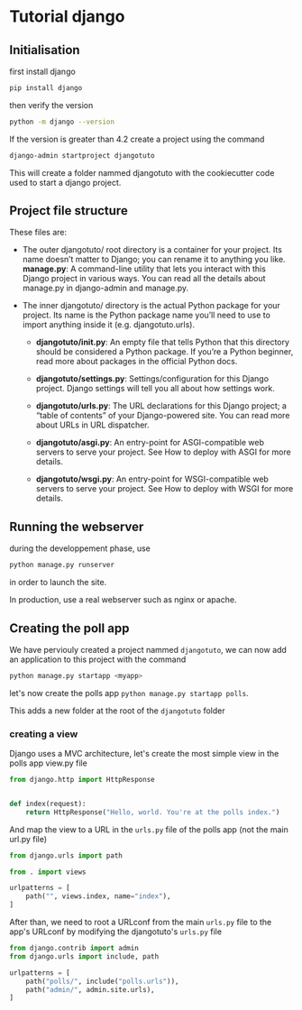 # Tutorial django 

## Initialisation 

first install django
 
```bash
pip install django
```

then verify the version 

```bash
python -m django --version
```

If the version is greater than 4.2 create a project using the command 

```bash
django-admin startproject djangotuto
```

This will create a folder nammed djangotuto with the cookiecutter code used to start a django project.

## Project file structure

These files are:

 * The outer djangotuto/ root directory is a container for your project. Its name doesn’t matter to Django; you can rename it to anything you like.
**manage.py**: A command-line utility that lets you interact with this Django project in various ways. You can read all the details about manage.py in django-admin and manage.py.

 * The inner djangotuto/ directory is the actual Python package for your project. Its name is the Python package name you’ll need to use to import anything inside it (e.g. djangotuto.urls).

    * **djangotuto/__init__.py**: An empty file that tells Python that this directory should be considered a Python package. If you’re a Python beginner, read more about packages in the official Python docs.

    * **djangotuto/settings.py**: Settings/configuration for this Django project. Django settings will tell you all about how settings work.

    * **djangotuto/urls.py**: The URL declarations for this Django project; a “table of contents” of your Django-powered site. You can read more about URLs in URL dispatcher.

    * **djangotuto/asgi.py**: An entry-point for ASGI-compatible web servers to serve your project. See How to deploy with ASGI for more details.

    * **djangotuto/wsgi.py**: An entry-point for WSGI-compatible web servers to serve your project. See How to deploy with WSGI for more details.


## Running the webserver 

during the developpement phase, use 
```bash 
python manage.py runserver
```
in order to launch the site.

In production, use a real webserver such as nginx or apache.

## Creating the poll app

We have perviouly created a project nammed ```djangotuto```, we can now add an application to this project with the command 

```bash
python manage.py startapp <myapp>
```

let's now create the polls app ```python manage.py startapp polls```.

This adds a new folder at the root of the ```djangotuto``` folder 

### creating a view

Django uses a MVC architecture, let's create the most simple view in the polls app view.py file 

```python
from django.http import HttpResponse


def index(request):
    return HttpResponse("Hello, world. You're at the polls index.")
```

And map the view to a URL in the ```urls.py``` file of the polls app (not the main url.py file)

```python
from django.urls import path

from . import views

urlpatterns = [
    path("", views.index, name="index"),
]
```

After than, we need to root a URLconf from the main ```urls.py``` file to the app's URLconf by modifying the djangotuto's ```urls.py``` file

```python 
from django.contrib import admin
from django.urls import include, path

urlpatterns = [
    path("polls/", include("polls.urls")),
    path("admin/", admin.site.urls),
]
```